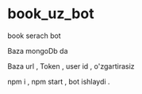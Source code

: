 # book_uz_bot

book serach bot 

Baza mongoDb da 

Baza url , Token , user id , o'zgartirasiz 

npm i , npm start  , bot ishlaydi . 